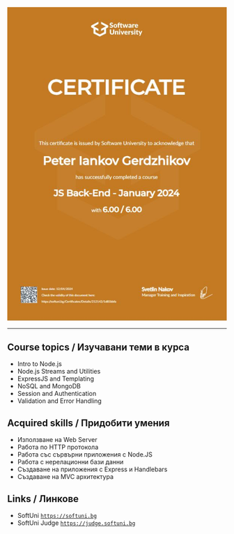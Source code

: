 <div align="center">
  <img src="https://github.com/PowerCell46/JS-Back-End/blob/main/Js-Backend%20-%20Jan%202024%20-%20Peter%20Gerdzhikov.JPG"
  alt="JS-Backend-Jan-2024">
</div>

---

## Course topics / Изучавани теми в курса 

- Intro to Node.js
- Node.js Streams and Utilities
- ExpressJS and Templating
- NoSQL and MongoDB
- Session and Authentication
- Validation and Error Handling

## Acquired skills / Придобити умения

- Използване на Web Server
- Работа по HTTP протокола
- Работа със сървърни приложения с Node.JS
- Работа с нерелационни бази данни
- Създаване на приложения с Express и Handlebars
- Създаване на MVC архитектура

## Links / Линкове

- SoftUni 
<a href="https://softuni.bg">`https://softuni.bg`</a>
- SoftUni Judge 
<a href="https://judge.softuni.bg">`https://judge.softuni.bg`</a>
